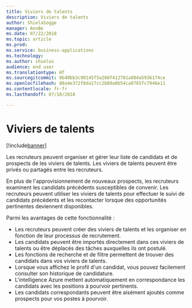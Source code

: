 ```yaml
---
title: Viviers de talents
description: Viviers de talents
author: ShielaSogge
manager: AnnBe
ms.date: 07/22/2018
ms.topic: article
ms.prod: 
ms.service: business-applications
ms.technology: 
ms.author: shielas
audience: end user
ms.translationtype: HT
ms.sourcegitcommit: 0b40bb3c98145f5a260f412701a884a5936174ce
ms.openlocfilehash: 88a4e372f8da17cc2b89a0b54ca0765fc7946e11
ms.contentlocale: fr-fr
ms.lasthandoff: 07/18/2018

---
```


# <a name="talent-pools"></a>Viviers de talents

[!include[banner](../../../includes/banner.md)]


Les recruteurs peuvent organiser et gérer leur liste de candidats et de prospects de les viviers de talents. Les viviers de talents peuvent être privés ou partagés entre les recruteurs.

En plus de l'approvisionnement de nouveaux prospects, les recruteurs examinent les candidats précédents susceptibles de convenir. Les recruteurs peuvent utiliser les viviers de talents pour effectuer le suivi de candidats précédents et les recontacter lorsque des opportunités pertinentes deviennent disponibles.

Parmi les avantages de cette fonctionnalité :

-   Les recruteurs peuvent créer des viviers de talents et les organiser en fonction de leur processus de recrutement.
-   Les candidats peuvent être importés directement dans ces viviers de talents ou être déplacés des tâches auxquelles ils ont postulé.
-   Les fonctions de recherche et de filtre permettent de trouver des candidats dans vos viviers de talents.
-   Lorsque vous affichez le profil d'un candidat, vous pouvez facilement consulter son historique de candidature.
-   L'intelligence Azure mettent automatiquement en correspondance les candidats avec les positions à pourvoir pertinents.
-   Les candidats correspondants peuvent être aisément ajoutés comme prospects pour vos postes à pourvoir.

<!--
## Who uses this feature
This feature supports existing recruiter workflows.
## Status
In development
## Target timeframe
Public Preview July 1, GA October 1
## Availability
Cloud
## Regional availability
Global
-->

